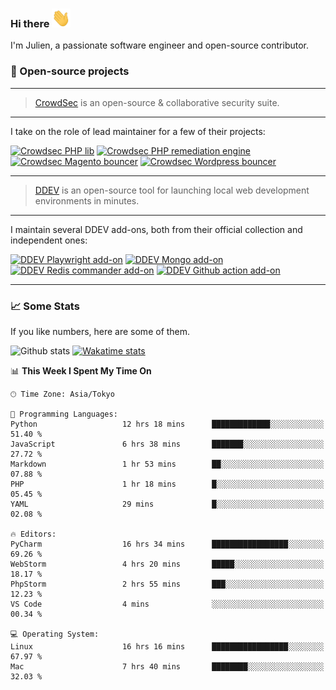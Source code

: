 ### Hi there <img src="./assets/wave.gif" width="30px" height="30px" />

I'm Julien, a passionate software engineer and open-source contributor. 


### 🔧 Open-source projects

---

> [CrowdSec](https://www.crowdsec.net/) is an open-source & collaborative security suite. 

---

I take on the role of lead maintainer for a few of their projects:



[![Crowdsec PHP lib](https://github-readme-stats.vercel.app/api/pin/?username=crowdsecurity&repo=php-cs-bouncer&theme=github_dark_dimmed 'crowdsec php lib')](https://github.com/crowdsecurity/php-cs-bouncer)
[![Crowdsec PHP remediation engine](https://github-readme-stats.vercel.app/api/pin/?username=crowdsecurity&repo=php-remediation-engine&theme=github_dark_dimmed 'crowdsec php-remediation-engine')](https://github.com/crowdsecurity/php-remediation-engine)
[![Crowdsec Magento bouncer](https://github-readme-stats.vercel.app/api/pin/?username=crowdsecurity&repo=cs-magento-bouncer&theme=github_dark_dimmed 'crowdsec cs-magento-bouncer')](https://github.com/crowdsecurity/cs-magento-bouncer)
[![Crowdsec Wordpress bouncer](https://github-readme-stats.vercel.app/api/pin/?username=crowdsecurity&repo=cs-wordpress-bouncer&theme=github_dark_dimmed 'crowdsec cs-wordpress-bouncer')](https://github.com/crowdsecurity/cs-wordpress-bouncer)



---


> [DDEV](https://ddev.readthedocs.io/en/stable/) is an open-source tool for launching local web development 
> environments in minutes.

---

I maintain several DDEV add-ons, both from their official collection and independent ones:



[![DDEV Playwright add-on](https://github-readme-stats.vercel.app/api/pin/?username=julienloizelet&repo=ddev-playwright&theme=github_dark_dimmed 'ddev playwright')](https://github.com/julienloizelet/ddev-playwright)
[![DDEV Mongo add-on](https://github-readme-stats.vercel.app/api/pin/?username=ddev&repo=ddev-mongo&theme=github_dark_dimmed 'ddev mongo')](https://github.com/ddev/ddev-mongo)
[![DDEV Redis commander add-on](https://github-readme-stats.vercel.app/api/pin/?username=ddev&repo=ddev-redis-commander&theme=github_dark_dimmed 'ddev redis commander')](https://github.com/ddev/ddev-redis-commander)
[![DDEV Github action add-on](https://github-readme-stats.vercel.app/api/pin/?username=ddev&repo=github-action-add-on-test&theme=github_dark_dimmed 'ddev github action')](https://github.com/ddev/github-action-add-on-test)

---

### 📈 Some Stats

If you like numbers, here are some of them.



![Github stats](https://github-readme-stats.vercel.app/api?username=julienloizelet&show_icons=true&include_all_commits=true&theme=github_dark_dimmed&rank_icon=github 'github stats')
[![Wakatime stats](https://github-readme-stats-julien-loizelets-projects.vercel.app/api/wakatime?username=okaeli&theme=github_dark_dimmed&custom_title=Programming%20Languages%20Stats&disable_animations=true&display_format=percent 'wakatime')](https://wakatime.com/@okaeli)

<!--START_SECTION:waka-->
📊 **This Week I Spent My Time On** 

```text
🕑︎ Time Zone: Asia/Tokyo

💬 Programming Languages: 
Python                   12 hrs 18 mins      █████████████░░░░░░░░░░░░   51.40 % 
JavaScript               6 hrs 38 mins       ███████░░░░░░░░░░░░░░░░░░   27.72 % 
Markdown                 1 hr 53 mins        ██░░░░░░░░░░░░░░░░░░░░░░░   07.88 % 
PHP                      1 hr 18 mins        █░░░░░░░░░░░░░░░░░░░░░░░░   05.45 % 
YAML                     29 mins             █░░░░░░░░░░░░░░░░░░░░░░░░   02.08 % 

🔥 Editors: 
PyCharm                  16 hrs 34 mins      █████████████████░░░░░░░░   69.26 % 
WebStorm                 4 hrs 20 mins       █████░░░░░░░░░░░░░░░░░░░░   18.17 % 
PhpStorm                 2 hrs 55 mins       ███░░░░░░░░░░░░░░░░░░░░░░   12.23 % 
VS Code                  4 mins              ░░░░░░░░░░░░░░░░░░░░░░░░░   00.34 % 

💻 Operating System: 
Linux                    16 hrs 16 mins      █████████████████░░░░░░░░   67.97 % 
Mac                      7 hrs 40 mins       ████████░░░░░░░░░░░░░░░░░   32.03 % 
```


<!--END_SECTION:waka-->
